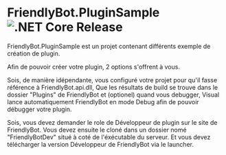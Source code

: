 # FriendlyBot.PluginSample ![.NET Core Release](https://github.com/FriendlyBotTeam/FriendlyBot.Plugins/workflows/.NET%20Core%20Release/badge.svg)

FriendlyBot.PluginSample est un projet contenant différents exemple de création de plugin.

Afin de pouvoir créer votre plugin, 2 options s'offrent à vous.

Sois, de manière idépendante, vous configuré votre projet pour qu'il fasse référence à FriendlyBot.api.dll,
Que les résultats de build se trouve dans le dossier "Plugins" de FriendlyBot
et (optionel) quand vous debugger, Visual lance automatiquement FriendlyBot en mode Debug afin de pouvoir débugger votre plugin.

Sois, vous devez demander le role de Développeur de plugin sur le site de FriendlyBot.
Vous devez ensuite le cloné dans un dossier nomé "FriendlyBotDev" situé à coté de l'éxécutable du serveur.
Et vous devez télécharger la version Développeur de FriendlyBot via le launcher.
